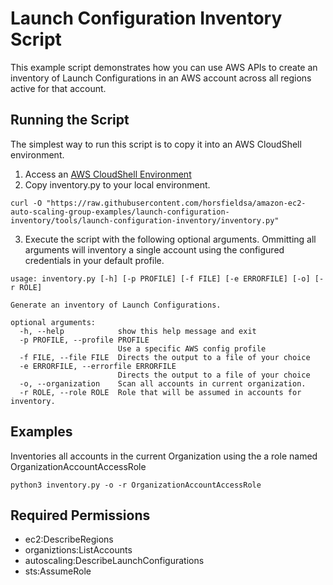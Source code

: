 # Launch Configuration Inventory Script

This example script demonstrates how you can use AWS APIs to create an inventory of Launch Configurations in an AWS account across all regions active for that account. 

## Running the Script

The simplest way to run this script is to copy it into an AWS CloudShell environment. 

1. Access an [AWS CloudShell Environment](https://docs.aws.amazon.com/cloudshell/latest/userguide/working-with-cloudshell.html)
2. Copy inventory.py to your local environment.
```
curl -O "https://raw.githubusercontent.com/horsfieldsa/amazon-ec2-auto-scaling-group-examples/launch-configuration-inventory/tools/launch-configuration-inventory/inventory.py"
```
3. Execute the script with the following optional arguments. Ommitting all arguments will inventory a single account using the configured credentials in your default profile.

```
usage: inventory.py [-h] [-p PROFILE] [-f FILE] [-e ERRORFILE] [-o] [-r ROLE]

Generate an inventory of Launch Configurations.

optional arguments:
  -h, --help            show this help message and exit
  -p PROFILE, --profile PROFILE
                        Use a specific AWS config profile
  -f FILE, --file FILE  Directs the output to a file of your choice
  -e ERRORFILE, --errorfile ERRORFILE
                        Directs the output to a file of your choice
  -o, --organization    Scan all accounts in current organization.
  -r ROLE, --role ROLE  Role that will be assumed in accounts for inventory.
```

## Examples

Inventories all accounts in the current Organization using the a role named OrganizationAccountAccessRole
```
python3 inventory.py -o -r OrganizationAccountAccessRole
```


## Required Permissions

* ec2:DescribeRegions
* organiztions:ListAccounts
* autoscaling:DescribeLaunchConfigurations
* sts:AssumeRole